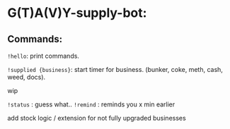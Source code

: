 # G(T)A(V)Y-supply-bot:
## Commands:

`!hello`: print commands.

`!supplied {business}`: start timer for business. (bunker, coke, meth, cash, weed, docs).

wip

`!status` : guess what..
`!remind` : reminds you x min earlier

add stock logic / extension for not fully upgraded businesses


